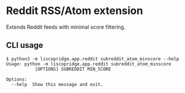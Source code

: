 # Reddit RSS/Atom extension

Extends Reddit feeds with minimal score filtering.

## CLI usage

    $ python3 -m liscopridge.app.reddit subreddit_atom_minscore --help
    Usage: python -m liscopridge.app.reddit subreddit_atom_minscore 
               [OPTIONS] SUBREDDIT MIN_SCORE
    
    Options:
      --help  Show this message and exit.
